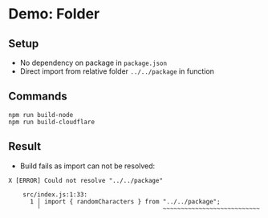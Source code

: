 # Demo: Folder

## Setup

- No dependency on package in `package.json`
- Direct import from relative folder `../../package` in function

## Commands
```
npm run build-node
npm run build-cloudflare
```

## Result

- Build fails as import can not be resolved:
```
X [ERROR] Could not resolve "../../package"

    src/index.js:1:33:
      1 │ import { randomCharacters } from "../../package";
        ╵                                  ~~~~~~~~~~~~~~~~~~~~~~~~~~~
```